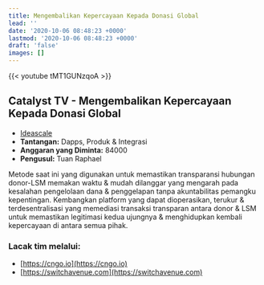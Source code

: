 ```yaml
---
title: Mengembalikan Kepercayaan Kepada Donasi Global
lead: ''
date: '2020-10-06 08:48:23 +0000'
lastmod: '2020-10-06 08:48:23 +0000'
draft: 'false'
images: []
---
```


{{&lt;  youtube tMT1GUNzqoA &gt;}}

## Catalyst TV - Mengembalikan Kepercayaan Kepada Donasi Global

- [Ideascale](https://cardano.ideascale.com/c/idea/415015)
- **Tantangan:** Dapps, Produk &amp; Integrasi
- **Anggaran yang Diminta:** 84000
- **Pengusul:** Tuan Raphael

Metode saat ini yang digunakan untuk memastikan transparansi hubungan donor-LSM memakan waktu &amp; mudah dilanggar yang mengarah pada kesalahan pengelolaan dana &amp; penggelapan tanpa akuntabilitas pemangku kepentingan. Kembangkan platform yang dapat dioperasikan, terukur &amp; terdesentralisasi yang memediasi transaksi transparan antara donor &amp; LSM untuk memastikan legitimasi kedua ujungnya &amp; menghidupkan kembali kepercayaan di antara semua pihak.

### Lacak tim melalui:

- [https://cngo.io](https://cngo.io)
- [https://switchavenue.com](https://switchavenue.com)
